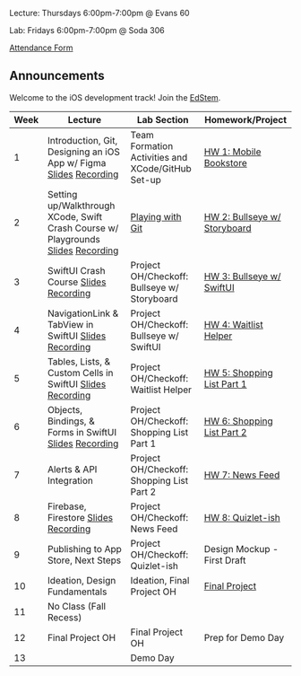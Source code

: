 Lecture: Thursdays 6:00pm-7:00pm @ Evans 60

Lab: Fridays 6:00pm-7:00pm @ Soda 306

[Attendance Form](https://forms.gle/FTv3misKZ7RPbqxY6)

## Announcements

Welcome to the iOS development track! Join the [EdStem](https://edstem.org/us/join/tkSA9H).

| Week | Lecture                                                                                                                                                                                                                  | Lab Section                                       | Homework/Project                        |
|------|--------------------------------------------------------------------------------------------------------------------------------------------------------------------------------------------------------------------------|---------------------------------------------------|-----------------------------------------|
| 1    | Introduction, Git, Designing an iOS App w/ Figma [Slides](https://docs.google.com/presentation/d/1_paErADjtxIPwXtP26_S4t9leL9mt6eYXEqjjG18ZVc/edit#slide=id.g10ca68ae09c_0_64) [Recording](https://youtu.be/W8pxvShsuOI) | Team Formation Activities and XCode/GitHub Set-up | [HW 1: Mobile Bookstore](/#/hw/ios/hw1) |
| 2    | Setting up/Walkthrough XCode, Swift Crash Course w/ Playgrounds [Slides](https://docs.google.com/presentation/d/14wbZX13iRmTnlq8TvW071WBC3u2I1b_gkwvfEMKVIL0/edit?usp=sharing) [Recording](https://youtu.be/6KIBQ-249go) | [Playing with Git](/#/lab/ios/lab1)               | [HW 2: Bullseye w/ Storyboard](/#/hw/ios/hw2)|
| 3    | SwiftUI Crash Course [Slides](https://docs.google.com/presentation/d/1Cqm9tftcuQaS0N00zU214H3BWWJHZJfwyABM_EF8C2o/edit?usp=sharing) [Recording](https://youtu.be/4izUQ222y-g)                                            | Project OH/Checkoff: Bullseye w/ Storyboard       | [HW 3: Bullseye w/ SwiftUI](/#/hw/ios/hw3)|
| 4    | NavigationLink & TabView in SwiftUI [Slides](https://docs.google.com/presentation/d/1SYycxKgYq2stKbVdyH9lMihzy-EOZlYz2K2jGxeKxlI/edit?usp=sharing) [Recording](https://youtu.be/-Wh9XqG6t1I)                             | Project OH/Checkoff: Bullseye w/ SwiftUI          | [HW 4: Waitlist Helper](/#/hw/ios/hw4)                   |
| 5    | Tables, Lists, & Custom Cells in SwiftUI [Slides](https://docs.google.com/presentation/d/1tPoOF1i1DwH5evdllzhRfzcW3dZgCY9LO4T2kc9FJkA/edit?usp=sharing) [Recording](https://youtu.be/TxAyjhJ_SU4)                        | Project OH/Checkoff: Waitlist Helper              | [HW 5: Shopping List Part 1](/#/hw/ios/hw5)              |
| 6    | Objects, Bindings, & Forms in SwiftUI [Slides](https://docs.google.com/presentation/d/18Jeis-4ni9eugClhYgeO2bMf6xgHG9I1B7DRnKmZ5U8/edit?usp=sharing) [Recording](https://youtu.be/VsdMjFp0tjo)                           | Project OH/Checkoff: Shopping List Part 1         | [HW 6: Shopping List Part 2](/#/hw/ios/hw6)              |
| 7    | Alerts & API Integration                                                                                                                                                                                                 | Project OH/Checkoff: Shopping List Part 2         | [HW 7: News Feed](/#/hw/ios/hw7)                         |
| 8    | Firebase, Firestore [Slides](https://docs.google.com/presentation/d/127ouct2qm_B9iU5W2Kd03V07FGoqkqcnhunj91GODmI/edit?usp=sharing) [Recording](https://youtu.be/oPDaClfCJ2M)                                             | Project OH/Checkoff: News Feed                    | [HW 8: Quizlet-ish](/#/hw/ios/hw8)                       |
| 9    | Publishing to App Store, Next Steps                                                                                                                                                                                      | Project OH/Checkoff: Quizlet-ish                  | Design Mockup - First Draft             |
| 10   | Ideation, Design Fundamentals                                                                                                                                                                                            | Ideation, Final Project OH                        | [Final Project](/#/spec)                |
| 11   | No Class (Fall Recess)                                                                                                                                                                                                   |                                                   |                                         |
| 12   | Final Project OH                                                                                                                                                                                                         | Final Project OH                                  | Prep for Demo Day                       |
| 13   |                                                                                                                                                                                                                          | Demo Day                                          |                                         |
